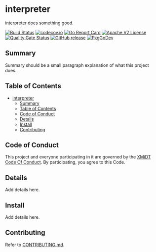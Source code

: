 # interpreter

interpreter does something good.

[![Build Status](https://travis-ci.com/xmidt-org/interpreter.svg?branch=main)](https://travis-ci.com/xmidt-org/interpreter)
[![codecov.io](http://codecov.io/github/xmidt-org/interpreter/coverage.svg?branch=main)](http://codecov.io/github/xmidt-org/interpreter?branch=main)
[![Go Report Card](https://goreportcard.com/badge/github.com/xmidt-org/interpreter)](https://goreportcard.com/report/github.com/xmidt-org/interpreter)
[![Apache V2 License](http://img.shields.io/badge/license-Apache%20V2-blue.svg)](https://github.com/xmidt-org/interpreter/blob/main/LICENSE)
[![Quality Gate Status](https://sonarcloud.io/api/project_badges/measure?project=xmidt-org_PROJECT&metric=alert_status)](https://sonarcloud.io/dashboard?id=xmidt-org_PROJECT)
[![GitHub release](https://img.shields.io/github/release/xmidt-org/interpreter.svg)](CHANGELOG.md)
[![PkgGoDev](https://pkg.go.dev/badge/github.com/xmidt-org/interpreter)](https://pkg.go.dev/github.com/xmidt-org/interpreter)


## Summary

Summary should be a small paragraph explanation of what this project does.

## Table of Contents

- [interpreter](#interpreter)
  - [Summary](#summary)
  - [Table of Contents](#table-of-contents)
  - [Code of Conduct](#code-of-conduct)
  - [Details](#details)
  - [Install](#install)
  - [Contributing](#contributing)

## Code of Conduct

This project and everyone participating in it are governed by the [XMiDT Code Of Conduct](https://xmidt.io/code_of_conduct/). 
By participating, you agree to this Code.

## Details

Add details here.

## Install

Add details here.

## Contributing

Refer to [CONTRIBUTING.md](CONTRIBUTING.md).
